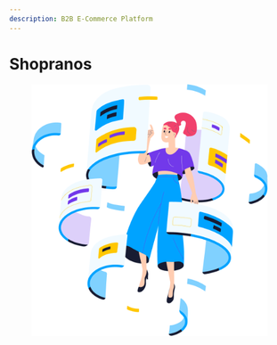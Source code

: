 ```yaml
---
description: B2B E-Commerce Platform
---
```


# Shopranos

<div align="center">

<figure><img src=".gitbook/assets/Group.png" alt=""><figcaption></figcaption></figure>

</div>

